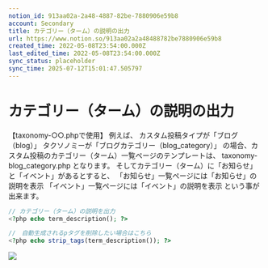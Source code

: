 ```yaml
---
notion_id: 913aa02a-2a48-4887-82be-7880906e59b8
account: Secondary
title: カテゴリー（ターム）の説明の出力
url: https://www.notion.so/913aa02a2a48488782be7880906e59b8
created_time: 2022-05-08T23:54:00.000Z
last_edited_time: 2022-05-08T23:54:00.000Z
sync_status: placeholder
sync_time: 2025-07-12T15:01:47.505797
---
```

# カテゴリー（ターム）の説明の出力

【taxonomy-○○.phpで使用】
例えば、
カスタム投稿タイプが「ブログ（blog）」
タクソノミーが「ブログカテゴリー（blog_category）」
の場合、カスタム投稿のカテゴリー（ターム）一覧ページのテンプレートは、
taxonomy-blog_category.php
となります。
そしてカテゴリー（ターム）に「お知らせ」と「イベント」があるとすると、
「お知らせ」一覧ページには「お知らせ」の説明を表示
「イベント」一覧ページには「イベント」の説明を表示
という事が出来ます。
```php
// カテゴリー（ターム）の説明を出力
<?php echo term_description(); ?>

//　自動生成されるpタグを削除したい場合はこちら
<?php echo strip_tags(term_description()); ?>
```
![](https://prod-files-secure.s3.us-west-2.amazonaws.com/d58fe38c-a9d4-4466-aed9-85604b7b2c6d/7fc933cd-4203-4a52-ae19-3511ba51182f/%E3%82%BF%E3%83%BC%E3%83%A0%E8%AA%AC%E6%98%8E.jpg?X-Amz-Algorithm=AWS4-HMAC-SHA256&X-Amz-Content-Sha256=UNSIGNED-PAYLOAD&X-Amz-Credential=ASIAZI2LB46652IIKV7N%2F20250719%2Fus-west-2%2Fs3%2Faws4_request&X-Amz-Date=20250719T062802Z&X-Amz-Expires=3600&X-Amz-Security-Token=IQoJb3JpZ2luX2VjEIX%2F%2F%2F%2F%2F%2F%2F%2F%2F%2FwEaCXVzLXdlc3QtMiJIMEYCIQCKSg9gyTApcnM1LlTU%2F5CIMGQivxX4QcjYc68Jd7VN0QIhAIXNjP6VadiIKYX8h2BYJpHj3RjeyYCAEQsOTUHkJRiUKogECJ7%2F%2F%2F%2F%2F%2F%2F%2F%2F%2FwEQABoMNjM3NDIzMTgzODA1IgwGBdxqIp4nIHxhSKAq3AP%2F1hFY64B9Y0rIf3kNMTqYdwHux5XCrpx6Ddss4A6OJPq4jXi2yPZOMDu%2BtAthvXO8j9Ey0oEGtEx%2BwTGpvfQmvLn%2FcoH5no2K8bmTOZXqGbs4w6GkW9AfWFbyVIe20l5yI8w1%2BnZxtdjdG6dPzUKzm5DT3nAicfXCTB5GowRPi6QFu%2FTFuX%2BKtazgl7kfTzRmcH%2FsLgNn%2FFyVv8vcAt7oCM%2BTK1aH3OX6%2B5y7jH0pHMLBjFbGIXQZ45R7SvBw76XikWca4ZM5oEYIgrnMHL7v6xPDLhCa5JidFE7rCKDprzN72LxiExCWA7aXvn6Xy9hUeK4dOaQySL7Nq4tG4tcAUmy%2BfTN%2BT%2BctbSM5XiQcFyVUbgn3yBwF4HP2hLf3lHwy%2BEUq8EdrvPGvleHM5pTibBWV1gMdl%2B0IWhsDJI8%2Bu1cO295BbUzm4DSJAxZ9u4pxlt3BQ3uLDlNcs%2BZlS7h8LH3OMgVnBZsWwNROU9ea%2FgB45Nu5w3BD0iUwGBedmL3PBthmdlKIGjHI5pQ8I6Ekr7bDsqJy6GF3BNa7t4Ty7U3kj90hsXWTIUOtVNKXcrBz9Bnqxx0wGhSTyia2GLnHZaJhEwttf72tDRf7lxX0rDgQuoQN8ObiAZPAADCZxuzDBjqkAcG1T8rcUO1mqzvqfVfOwfRYBQlHn2pj1iH73b5T5GaeBin4kQ1J8Xf8LXElY5XXQOsyWnZgcK2EtsrJOEy%2F67P%2F%2BECdBMaQOXXz%2BrC7Ncwh28S%2BXBDHpD9p8C0fmlCCOlpbpQlTMDvUVNigx1B3g6Kh39TpnT5FJTPyHVEgCpCtDbp6GgEHG8g59Ap3dnsPhxE5jPZSoWpoXX6%2BqzclpBBWq6A%2B&X-Amz-Signature=4ee5dd26e54461d7245a457d782ecc19261f58622ab0d9ac0216e5269965d677&X-Amz-SignedHeaders=host&x-amz-checksum-mode=ENABLED&x-id=GetObject)